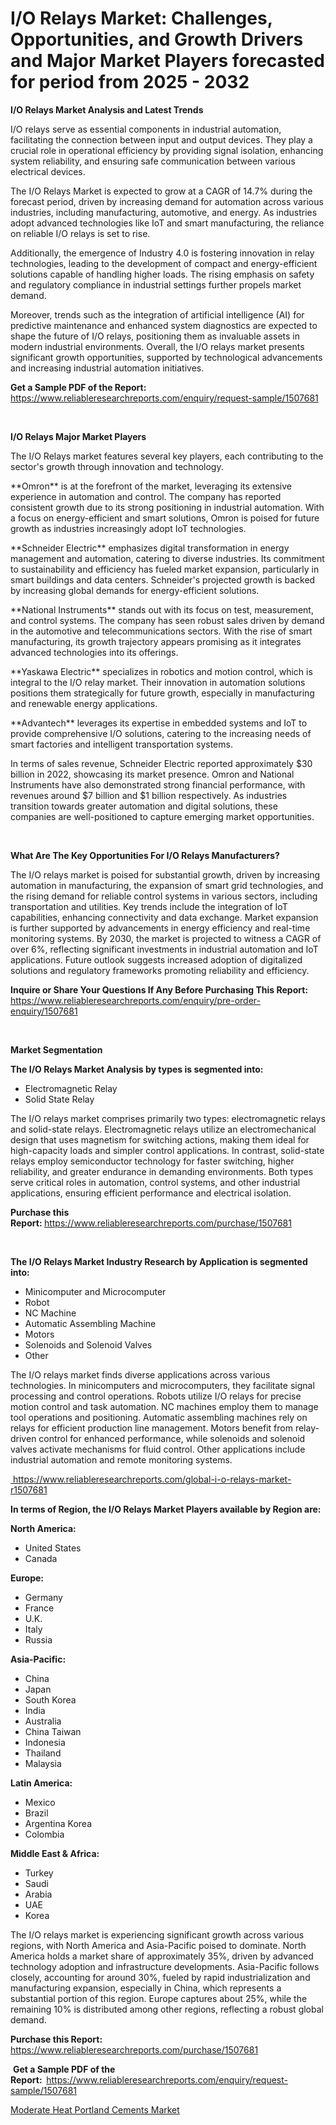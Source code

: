 <p><h1>I/O Relays Market: Challenges, Opportunities, and Growth Drivers and Major Market Players forecasted for period from 2025 - 2032</h1></p><p><strong>I/O Relays Market Analysis and Latest Trends</strong></p>
<p><p>I/O relays serve as essential components in industrial automation, facilitating the connection between input and output devices. They play a crucial role in operational efficiency by providing signal isolation, enhancing system reliability, and ensuring safe communication between various electrical devices. </p><p>The I/O Relays Market is expected to grow at a CAGR of 14.7% during the forecast period, driven by increasing demand for automation across various industries, including manufacturing, automotive, and energy. As industries adopt advanced technologies like IoT and smart manufacturing, the reliance on reliable I/O relays is set to rise. </p><p>Additionally, the emergence of Industry 4.0 is fostering innovation in relay technologies, leading to the development of compact and energy-efficient solutions capable of handling higher loads. The rising emphasis on safety and regulatory compliance in industrial settings further propels market demand. </p><p>Moreover, trends such as the integration of artificial intelligence (AI) for predictive maintenance and enhanced system diagnostics are expected to shape the future of I/O relays, positioning them as invaluable assets in modern industrial environments. Overall, the I/O relays market presents significant growth opportunities, supported by technological advancements and increasing industrial automation initiatives.</p></p>
<p><strong>Get a Sample PDF of the Report:&nbsp;</strong> <a href="https://www.reliableresearchreports.com/enquiry/request-sample/1507681?utm_campaign=3250&utm_medium=2&utm_source=Github&utm_content=ia&utm_term=23032025&utm_id=io-relays">https://www.reliableresearchreports.com/enquiry/request-sample/1507681</a></p>
<p>&nbsp;</p>
<p><strong>I/O Relays Major Market Players</strong></p>
<p><p>The I/O Relays market features several key players, each contributing to the sector's growth through innovation and technology. </p><p>**Omron** is at the forefront of the market, leveraging its extensive experience in automation and control. The company has reported consistent growth due to its strong positioning in industrial automation. With a focus on energy-efficient and smart solutions, Omron is poised for future growth as industries increasingly adopt IoT technologies.</p><p>**Schneider Electric** emphasizes digital transformation in energy management and automation, catering to diverse industries. Its commitment to sustainability and efficiency has fueled market expansion, particularly in smart buildings and data centers. Schneider's projected growth is backed by increasing global demands for energy-efficient solutions.</p><p>**National Instruments** stands out with its focus on test, measurement, and control systems. The company has seen robust sales driven by demand in the automotive and telecommunications sectors. With the rise of smart manufacturing, its growth trajectory appears promising as it integrates advanced technologies into its offerings.</p><p>**Yaskawa Electric** specializes in robotics and motion control, which is integral to the I/O relay market. Their innovation in automation solutions positions them strategically for future growth, especially in manufacturing and renewable energy applications.</p><p>**Advantech** leverages its expertise in embedded systems and IoT to provide comprehensive I/O solutions, catering to the increasing needs of smart factories and intelligent transportation systems. </p><p>In terms of sales revenue, Schneider Electric reported approximately $30 billion in 2022, showcasing its market presence. Omron and National Instruments have also demonstrated strong financial performance, with revenues around $7 billion and $1 billion respectively. As industries transition towards greater automation and digital solutions, these companies are well-positioned to capture emerging market opportunities.</p></p>
<p>&nbsp;</p>
<p><strong>What Are The Key Opportunities For I/O Relays Manufacturers?</strong></p>
<p><p>The I/O relays market is poised for substantial growth, driven by increasing automation in manufacturing, the expansion of smart grid technologies, and the rising demand for reliable control systems in various sectors, including transportation and utilities. Key trends include the integration of IoT capabilities, enhancing connectivity and data exchange. Market expansion is further supported by advancements in energy efficiency and real-time monitoring systems. By 2030, the market is projected to witness a CAGR of over 6%, reflecting significant investments in industrial automation and IoT applications. Future outlook suggests increased adoption of digitalized solutions and regulatory frameworks promoting reliability and efficiency.</p></p>
<p><strong>Inquire or Share Your Questions If Any Before Purchasing This Report:</strong> <a href="https://www.reliableresearchreports.com/enquiry/pre-order-enquiry/1507681?utm_campaign=3250&utm_medium=2&utm_source=Github&utm_content=ia&utm_term=23032025&utm_id=io-relays">https://www.reliableresearchreports.com/enquiry/pre-order-enquiry/1507681</a></p>
<p>&nbsp;</p>
<p><strong>Market Segmentation</strong></p>
<p><strong>The I/O Relays Market Analysis by types is segmented into:</strong></p>
<p><ul><li>Electromagnetic Relay</li><li>Solid State Relay</li></ul></p>
<p><p>The I/O relays market comprises primarily two types: electromagnetic relays and solid-state relays. Electromagnetic relays utilize an electromechanical design that uses magnetism for switching actions, making them ideal for high-capacity loads and simpler control applications. In contrast, solid-state relays employ semiconductor technology for faster switching, higher reliability, and greater endurance in demanding environments. Both types serve critical roles in automation, control systems, and other industrial applications, ensuring efficient performance and electrical isolation.</p></p>
<p><strong>Purchase this Report:&nbsp;</strong><a href="https://www.reliableresearchreports.com/purchase/1507681?utm_campaign=3250&utm_medium=2&utm_source=Github&utm_content=ia&utm_term=23032025&utm_id=io-relays">https://www.reliableresearchreports.com/purchase/1507681</a></p>
<p>&nbsp;</p>
<p><strong>The I/O Relays Market Industry Research by Application is segmented into:</strong></p>
<p><ul><li>Minicomputer and Microcomputer</li><li>Robot</li><li>NC Machine</li><li>Automatic Assembling Machine</li><li>Motors</li><li>Solenoids and Solenoid Valves</li><li>Other</li></ul></p>
<p><p>The I/O relays market finds diverse applications across various technologies. In minicomputers and microcomputers, they facilitate signal processing and control operations. Robots utilize I/O relays for precise motion control and task automation. NC machines employ them to manage tool operations and positioning. Automatic assembling machines rely on relays for efficient production line management. Motors benefit from relay-driven control for enhanced performance, while solenoids and solenoid valves activate mechanisms for fluid control. Other applications include industrial automation and remote monitoring systems.</p></p>
<p><a href="https://www.reliableresearchreports.com/global-i-o-relays-market-r1507681?utm_campaign=3250&utm_medium=2&utm_source=Github&utm_content=ia&utm_term=23032025&utm_id=io-relays">&nbsp;https://www.reliableresearchreports.com/global-i-o-relays-market-r1507681</a></p>
<p><strong>In terms of Region, the I/O Relays Market Players available by Region are:</strong></p>
<p>
    <p> <strong> North America: </strong>
        <ul>
            <li>United States</li>
            <li>Canada</li>
        </ul>
        </p> 
    <p> <strong> Europe: </strong>
        <ul>
            <li>Germany</li>
            <li>France</li>
            <li>U.K.</li>
            <li>Italy</li>
            <li>Russia</li>
        </ul>
        </p> 
    <p> <strong> Asia-Pacific: </strong>
        <ul>
            <li>China</li>
            <li>Japan</li>
            <li>South Korea</li>
            <li>India</li>
            <li>Australia</li>
            <li>China Taiwan</li>
            <li>Indonesia</li>
            <li>Thailand</li>
            <li>Malaysia</li>
        </ul>
        </p> 
    <p> <strong> Latin America: </strong>
        <ul>
            <li>Mexico</li>
            <li>Brazil</li>
            <li>Argentina Korea</li>
            <li>Colombia</li>
        </ul>
        </p> 
    <p> <strong> Middle East & Africa: </strong>
        <ul>
            <li>Turkey</li>
            <li>Saudi</li>
            <li>Arabia</li>
            <li>UAE</li>
            <li>Korea</li>
        </ul>
    </p>
    </p>
<p><p>The I/O relays market is experiencing significant growth across various regions, with North America and Asia-Pacific poised to dominate. North America holds a market share of approximately 35%, driven by advanced technology adoption and infrastructure developments. Asia-Pacific follows closely, accounting for around 30%, fueled by rapid industrialization and manufacturing expansion, especially in China, which represents a substantial portion of this region. Europe captures about 25%, while the remaining 10% is distributed among other regions, reflecting a robust global demand.</p></p>
<p><strong>Purchase this Report: </strong><a href="https://www.reliableresearchreports.com/purchase/1507681?utm_campaign=3250&utm_medium=2&utm_source=Github&utm_content=ia&utm_term=23032025&utm_id=io-relays">https://www.reliableresearchreports.com/purchase/1507681</a></p>
<p>&nbsp;<strong>Get a Sample PDF of the Report:&nbsp;&nbsp;</strong><a href="https://www.reliableresearchreports.com/enquiry/request-sample/1507681?utm_campaign=3250&utm_medium=2&utm_source=Github&utm_content=ia&utm_term=23032025&utm_id=io-relays">https://www.reliableresearchreports.com/enquiry/request-sample/1507681</a></p>
<p><strong></strong></p>
<p><p><a href="https://github.com/fraryatena85/Market-Research-Report-List-1/blob/main/moderate-heat-portland-cements-market.md?utm_campaign=3250&utm_medium=2&utm_source=Github&utm_content=ia&utm_term=23032025&utm_id=io-relays">Moderate Heat Portland Cements Market</a></p></p>